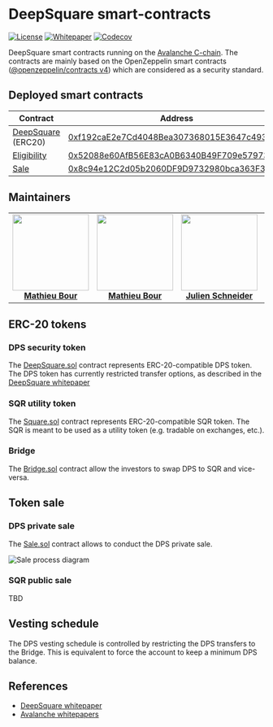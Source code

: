 # DeepSquare smart-contracts

[![License](https://img.shields.io/static/v1?label=license&message=MIT&color=blue&style=flat-square)](https://github.com/deepsquare-io/smart-contracts/blob/main/LICENSE.md)
[![Whitepaper](https://img.shields.io/static/v1?label=download&message=whitepaper&color=cd45FF&style=flat-square)](https://github.com/deepsquare-io/Whitepaper/releases/latest/download/DeepSquare-WhitePaper.pdf)
[![Codecov](https://img.shields.io/codecov/c/gh/deepsquare-io/smart-contracts?style=flat-square&token=7GE7USOW1S)](https://app.codecov.io/gh/deepsquare-io/smart-contracts)

DeepSquare smart contracts running on the [Avalanche C-chain](https://www.avax.network). The contracts are mainly based
on the OpenZeppelin smart contracts ([@openzeppelin/contracts v4](https://docs.openzeppelin.com/contracts/4.x/)) which
are considered as a security standard.

## Deployed smart contracts

| Contract                                         | Address                                                                                                                    |
|--------------------------------------------------|----------------------------------------------------------------------------------------------------------------------------|
| [DeepSquare](./contracts/DeepSquare.sol) (ERC20) | [0xf192caE2e7Cd4048Bea307368015E3647c49338e](https://snowtrace.io/token/0xf192caE2e7Cd4048Bea307368015E3647c49338e)        |
| [Eligibility](./contracts/Eligibility.sol)       | [0x52088e60AfB56E83cA0B6340B49F709e57973869](https://snowtrace.io/address/0x52088e60AfB56E83cA0B6340B49F709e57973869#code) |
| [Sale](./contracts/Sale.sol)                     | [0x8c94e12C2d05b2060DF9D9732980bca363F3F58a](https://snowtrace.io/address/0x8c94e12C2d05b2060DF9D9732980bca363F3F58a#code) |

## Maintainers

<table>
  <tr>
    <td align="center">
      <a href="https://github.com/mathieu-bour">
        <img src="https://avatars.githubusercontent.com/u/21281702?v=3?s=150" width="150px;" alt=""/>
        <br />
        <b>Mathieu Bour</b>
      </a>
    </td>
    <td align="center">
      <a href="https://github.com/ArcticSubmarine">
        <img src="https://avatars.githubusercontent.com/u/48919999?v=3?s=150" width="150px;" alt=""/>
        <br />
        <b>Mathieu Bour</b>
      </a>
    </td>
    <td align="center">
      <a href="https://github.com/derschnee68">
        <img src="https://avatars.githubusercontent.com/u/12176105?v=3?s=150" width="150px;" alt=""/>
        <br />
        <b>Julien Schneider</b>
      </a>
    </td>
    <td align="center">
      <a href="https://github.com/Lymnah">
        <img src="https://avatars.githubusercontent.com/u/29931035?v=3?s=150" width="150px;" alt=""/>
        <br />
        <b>Charly Mancel</b>
      </a>
    </td>
  </tr>
</table>

## ERC-20 tokens

### DPS security token

The [DeepSquare.sol](contracts/DeepSquare.sol) contract represents ERC-20-compatible DPS token.
The DPS token has currently restricted transfer options, as described in
the [DeepSquare whitepaper][deepsquare whitepaper]

### SQR utility token

The [Square.sol](contracts/Square.sol) contract represents ERC-20-compatible SQR token. The SQR is meant to be used as a
utility token (e.g. tradable on exchanges, etc.).

### Bridge

The [Bridge.sol](contracts/Bridge.sol) contract allow the investors to swap DPS to SQR and vice-versa.

## Token sale

### DPS private sale

The [Sale.sol](contracts/Sale.sol) contract allows to conduct the DPS private sale.

![Sale process diagram](https://mermaid.ink/img/pako:eNqtVE1v2zAM_SuETxuajzbrDvOh2JAWWzZgG5phw4BcZImJhciSK1EpgqL_vZTlfKzpDgNmGJYgPz6-R9J-KKRTWJRFwLuIVuK1FisvmoUFvlrhSUvdCkswAxFgZjcYyPnT13NhMCG6VTpLXkg6hX3jY4MvhKOMXtO2o9jtDzQ5wGi77hKU3XMUnAFn4aOmT7GC91ATtaEcj1ea6liNpGvGCrENd1F4HGo3royTa1kLbdO2Gjdpt8sSxjvS42y9lnK_-_9Zj4iT05zdoyTwq-rVZHI-gMnbCT_eXLzOL9M1G15dneVylnCbuhcItEJLqXQbYbQSpJ09RHx1hOA26GE22AV--T0FHYAVeI40W6iFVQYVVFv4HBvtYOp863xHNTpw5XiWMDxU6BcvGIBq7Gg9hmj6EUCrTo1dvEueLpO7y2fGcpM_GOPugVweKl65YjYs2UDNmgOJyqB0-i8WM8ePBOV7bd29TdO1KDpawbO-KEDbTu_N7XQ4OU-UVgmvRn-o_gfdZ71wImxaCklzFbdw_X1-wCVIB90XblqjXINespr8eXEXwq6F3IvOQt_ZI54-fth1QeQxoOhtbkEMXIXUB9LoX6pQDvnZZ8lBAY15pjSxz9L4W5UxezN8UgyKBj0PtOJfyEM6XhSMabi0JW8VLkWagWJhHxka25TpRmm2WJRLYQIOChHJzbdWFiX5iDtQ_xvqUY9PPoWHCQ)

### SQR public sale

TBD

## Vesting schedule

The DPS vesting schedule is controlled by restricting the DPS transfers to the Bridge.
This is equivalent to force the account to keep a minimum DPS balance.

## References

- [DeepSquare whitepaper][deepsquare whitepaper]
- [Avalanche whitepapers](https://www.avalabs.org/whitepapers)

[deepsquare whitepaper]: https://deepsquare.gitbook.io/white-paper/nbKUltb7gLjwAhl9vMcw/
